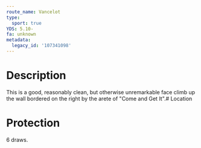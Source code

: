 ```yaml
---
route_name: Vancelot
type:
  sport: true
YDS: 5.10-
fa: unknown
metadata:
  legacy_id: '107341098'
---
```

# Description
This is a good, reasonably clean, but otherwise unremarkable face climb up the wall bordered on the right by the arete of "Come and Get It".# Location
# Protection
6 draws.